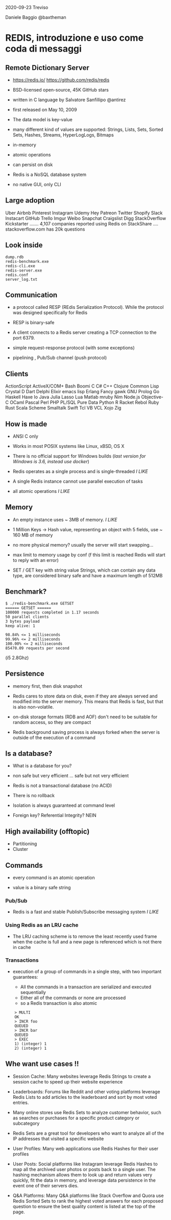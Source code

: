 2020-09-23
Treviso

Daniele Baggio
@baxtheman




# REDIS, introduzione e uso come coda di messaggi

## Remote Dictionary Server

- https://redis.io/   https://github.com/redis/redis

- BSD-licensed open-source, 45K GitHub stars 
- written in C language by Salvatore Sanfillipo @antirez
- first released on May 10, 2009

- The data model is key-value

- many different kind of values are supported: Strings, Lists, Sets, Sorted Sets, Hashes, Streams, HyperLogLogs, Bitmaps

- in-memory

- atomic operations

- can persist on disk

- Redis is a NoSQL database system

- no native GUI, only CLI


## Large adoption

Uber Airbnb Pinterest Instagram Udemy Hey Patreon
Twitter Shopify Slack Instacart GitHub Trello Imgur
Weibo Snapchat Craigslist Digg StackOverflow Kickstarter
.......
4,107 companies reported using Redis on StackShare
....
stackoverflow.com has 20k questions

## Look inside

    dump.rdb
    redis-benchmark.exe
    redis-cli.exe
    redis-server.exe
    redis.conf
    server_log.txt






## Communication

- a protocol called RESP (REdis Serialization Protocol). While the protocol was designed specifically for Redis

- RESP is binary-safe 

- A client connects to a Redis server creating a TCP connection to the port 6379.

- simple request-response protocol (with some exceptions)

- pipelining , Pub/Sub channel (push protocol)




## Clients

ActionScript ActiveX/COM+ Bash Boomi 
C C# C++ 
Clojure Common Lisp Crystal D Dart Delphi Elixir emacs lisp Erlang Fancy gawk GNU Prolog Go Haskell Haxe Io 
Java 
Julia Lasso Lua Matlab mruby Nim 
Node.js 
Objective-C OCaml Pascal Perl PHP PL/SQL Pure Data 
Python 
R Racket Rebol Ruby Rust Scala Scheme Smalltalk Swift Tcl VB VCL Xojo Zig



## How is made

- ANSI C only

- Works in most POSIX systems like Linux, xBSD, OS X

- There is no official support for Windows builds (_last version for Windows is 3.6, instead use docker_)

- Redis operates as a single process and is single-threaded *I LIKE*

- A single Redis instance cannot use parallel execution of tasks

- all atomic operations *I LIKE*




## Memory

- An empty instance uses ~ 3MB of memory.  *I LIKE*

- 1 Million Keys -> Hash value, representing an object with 5 fields, use ~ 160 MB of memory

- no more physical memory? usually the server will start swapping...

- max limit to memory usage by conf (f this limit is reached Redis will start to reply with an error)

- SET / GET key with string value
Strings, which can contain any data type, are considered binary safe and have a maximum length of 512MB




## Benchmark?

	$ ./redis-benchmark.exe GETSET
	====== GETSET ======
	100000 requests completed in 1.17 seconds
	50 parallel clients
	3 bytes payload
	keep alive: 1

	98.84% <= 1 milliseconds
	99.96% <= 2 milliseconds
	100.00% <= 2 milliseconds
	85470.09 requests per second

(i5 2.8Ghz)

## Persistence

- memory first, then disk snapshot

- Redis cares to store data on disk, even if they are always served and modified into the server memory. This means that Redis is fast, but that is also non-volatile.

- on-disk storage formats (RDB and AOF) don't need to be suitable for random access, so they are compact

- Redis background saving process is always forked when the server is outside of the execution of a command




## Is a database?

- What is a database for you?

- non safe but very efficient ... safe but not very efficient

- Redis is not a transactional database (no ACID)

- There is no rollback

- Isolation is always guaranteed at command level

- Foreign key? Referential Integrity? NEIN




## High availability (offtopic)

- Partitioning
- Cluster


## Commands

- every command is an atomic operation

- value is a binary safe string




### Pub/Sub


- Redis is a fast and stable Publish/Subscribe messaging system *I LIKE*

### Using Redis as an LRU cache

- The LRU caching scheme is to remove the least recently used frame when the cache is full and a new page is referenced which is not there in cache



### Transactions

- execution of a group of commands in a single step, with two important guarantees:

	- All the commands in a transaction are serialized and executed sequentially
	- Either all of the commands or none are processed
	- so a Redis transaction is also atomic

```
	> MULTI
	OK
	> INCR foo
	QUEUED
	> INCR bar
	QUEUED
	> EXEC
	1) (integer) 1
	2) (integer) 1
```


## Whe want use cases !!

- Session Cache: Many websites leverage Redis Strings to create a session cache to speed up their website experience 

- Leaderboards: Forums like Reddit and other voting platforms leverage Redis Lists to add articles to the leaderboard and sort by most voted entries.

- Many online stores use Redis Sets to analyze customer behavior, such as searches or purchases for a specific product category or subcategory

- Redis Sets are a great tool for developers who want to analyze all of the IP addresses that visited a specific website


- User Profiles: Many web applications use Redis Hashes for their user profiles

- User Posts: Social platforms like Instagram leverage Redis Hashes to map all the archived user photos or posts back to a single user. The hashing mechanism allows them to look up and return values very quickly, fit the data in memory, and leverage data persistence in the event one of their servers dies.

- Q&A Platforms: Many Q&A platforms like Stack Overflow and Quora use Redis Sorted Sets to rank the highest voted answers for each proposed question to ensure the best quality content is listed at the top of the page.